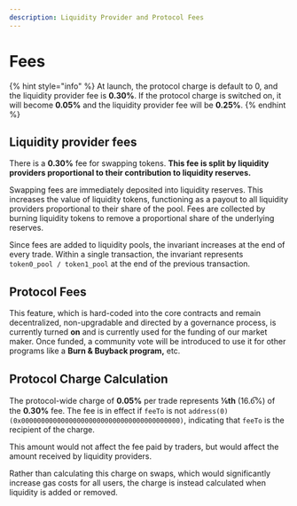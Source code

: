 ```yaml
---
description: Liquidity Provider and Protocol Fees
---
```


# Fees

{% hint style="info" %}
At launch, the protocol charge is default to 0, and the liquidity provider fee is **0.30%**. If the protocol charge is switched on, it will become **0.05%** and the liquidity provider fee will be **0.25%**.
{% endhint %}

## Liquidity provider fees

There is a **0.30%** fee for swapping tokens. **This fee is split by liquidity providers proportional to their contribution to liquidity reserves.**

Swapping fees are immediately deposited into liquidity reserves. This increases the value of liquidity tokens, functioning as a payout to all liquidity providers proportional to their share of the pool. Fees are collected by burning liquidity tokens to remove a proportional share of the underlying reserves.

Since fees are added to liquidity pools, the invariant increases at the end of every trade. Within a single transaction, the invariant represents `token0_pool / token1_pool` at the end of the previous transaction.

## Protocol Fees

This feature, which is hard-coded into the core contracts and remain decentralized, non-upgradable and directed by a governance process, is currently turned **on** and is currently used for the funding of our market maker. Once funded, a community vote will be introduced to use it for other programs like a **Burn & Buyback program,** etc.

## Protocol Charge Calculation

The protocol-wide charge of **0.05%** per trade represents **⅙th** \(16.6̅%\) of the **0.30%** fee. The fee is in effect if `feeTo` is not `address(0)` `(0x0000000000000000000000000000000000000000)`, indicating that `feeTo` is the recipient of the charge.

This amount would not affect the fee paid by traders, but would affect the amount received by liquidity providers.

Rather than calculating this charge on swaps, which would significantly increase gas costs for all users, the charge is instead calculated when liquidity is added or removed.

